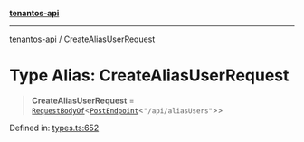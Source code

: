 [**tenantos-api**](../README.md)

***

[tenantos-api](../globals.md) / CreateAliasUserRequest

# Type Alias: CreateAliasUserRequest

> **CreateAliasUserRequest** = [`RequestBodyOf`](RequestBodyOf.md)\<[`PostEndpoint`](PostEndpoint.md)\<`"/api/aliasUsers"`\>\>

Defined in: [types.ts:652](https://github.com/shadmanZero/tenantos-api/blob/b1ba837cafbeb4e057ec12e90b81a7c5ea5b383f/src/types.ts#L652)

